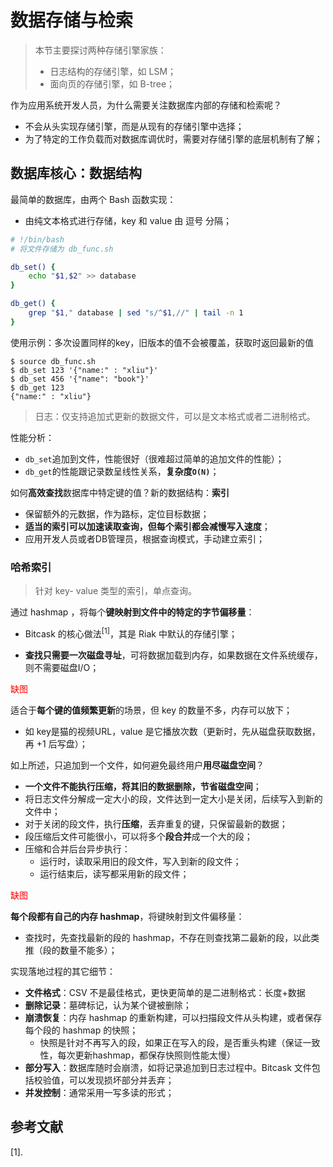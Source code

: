 # 数据存储与检索

> 本节主要探讨两种存储引擎家族：
>
> - 日志结构的存储引擎，如 LSM；
> - 面向页的存储引擎，如 B-tree；

作为应用系统开发人员，为什么需要关注数据库内部的存储和检索呢？

- 不会从头实现存储引擎，而是从现有的存储引擎中选择；
- 为了特定的工作负载而对数据库调优时，需要对存储引擎的底层机制有了解；



## 数据库核心：数据结构

最简单的数据库，由两个 Bash 函数实现：

- 由纯文本格式进行存储，key 和 value 由 逗号 分隔；

```bash
# !/bin/bash
# 将文件存储为 db_func.sh

db_set() {
	echo "$1,$2" >> database
}

db_get() {
	grep "$1," database | sed "s/^$1,//" | tail -n 1
}
```

使用示例：多次设置同样的key，旧版本的值不会被覆盖，获取时返回最新的值

```shell
$ source db_func.sh
$ db_set 123 '{"name:" : "xliu"}'
$ db_set 456 '{"name": "book"}'
$ db_get 123
{"name:" : "xliu"}
```



> 日志：仅支持追加式更新的数据文件，可以是文本格式或者二进制格式。

性能分析：

- `db_set`追加到文件，性能很好（很难超过简单的追加文件的性能）；
- `db_get`的性能跟记录数呈线性关系，**复杂度`O(N)`**；



如何**高效查找**数据库中特定键的值？新的数据结构：**索引**

- 保留额外的元数据，作为路标，定位目标数据；
- **适当的索引可以加速读取查询，但每个索引都会减慢写入速度**；
- 应用开发人员或者DB管理员，根据查询模式，手动建立索引；



### 哈希索引

> 针对 key- value 类型的索引，单点查询。

通过 hashmap ，将每个**键映射到文件中的特定的字节偏移量**：

- Bitcask 的核心做法$^{[1]}$，其是 Riak 中默认的存储引擎；

- **查找只需要一次磁盘寻址**，可将数据加载到内存，如果数据在文件系统缓存，则不需要磁盘I/O；

<font color="red">缺图</font>

适合于**每个键的值频繁更新**的场景，但 key 的数量不多，内存可以放下；

- 如 key是猫的视频URL，value 是它播放次数（更新时，先从磁盘获取数据，再 +1 后写盘）；

如上所述，只追加到一个文件，如何避免最终用户**用尽磁盘空间**？

- **一个文件不能执行压缩，将其旧的数据删除，节省磁盘空间**；
- 将日志文件分解成一定大小的段，文件达到一定大小是关闭，后续写入到新的文件中；
- 对于关闭的段文件，执行**压缩**，丢弃重复的键，只保留最新的数据；
- 段压缩后文件可能很小，可以将多个**段合并**成一个大的段；
- 压缩和合并后台异步执行：
  - 运行时，读取采用旧的段文件，写入到新的段文件；
  - 运行结束后，读写都采用新的段文件；

<font color="red">缺图</font>

**每个段都有自己的内存 hashmap**，将键映射到文件偏移量：

- 查找时，先查找最新的段的 hashmap，不存在则查找第二最新的段，以此类推（段的数量不能多）；



实现落地过程的其它细节：

- **文件格式**：CSV 不是最佳格式，更快更简单的是二进制格式：长度+数据
- **删除记录**：墓碑标记，认为某个键被删除；
- **崩溃恢复**：内存 hashmap 的重新构建，可以扫描段文件从头构建，或者保存每个段的 hashmap 的快照；
  - 快照是针对不再写入的段，如果正在写入的段，是否重头构建（保证一致性，每次更新hashmap，都保存快照则性能太慢）
- **部分写入**：数据库随时会崩溃，如将记录追加到日志过程中。Bitcask 文件包括校验值，可以发现损坏部分并丢弃；
- **并发控制**：通常采用一写多读的形式；



## 参考文献

[1]. 

